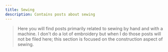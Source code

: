 ```yaml
---
title: Sewing
description: Contains posts about sewing 
---
```


> Here you will find posts primarily related to sewing by hand and with a machine. I don't do a lot of embroidery but when I do those posts will not be filed here; this section is focused on the construction aspect of sewing.
